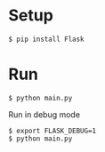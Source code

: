 # Setup

```shell
$ pip install Flask
```

# Run

```shell
$ python main.py
```

Run in debug mode
```shell
$ export FLASK_DEBUG=1
$ python main.py
```
